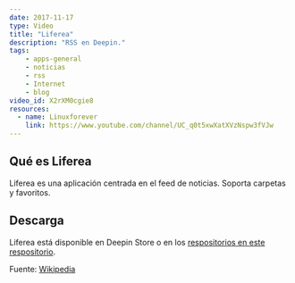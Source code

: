 ```yaml
---
date: 2017-11-17
type: Video
title: "Liferea"
description: "RSS en Deepin."
tags:
    - apps-general
    - noticias
    - rss
    - Internet
    - blog
video_id: X2rXM0cgie8
resources:
  - name: Linuxforever
    link: https://www.youtube.com/channel/UC_q0t5xwXatXVzNspw3fVJw
---
```


## Qué es Liferea

Liferea es una aplicación centrada en el feed de noticias. Soporta carpetas y favoritos.

## Descarga
Liferea está disponible en Deepin Store o en los [respositorios en este respositorio](https://github.com/lwindolf/liferea/releases).

Fuente: [Wikipedia](https://es.wikipedia.org/wiki/Liferea)
